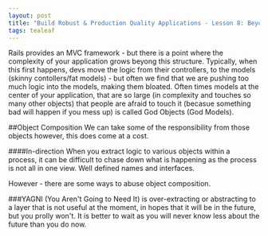 ```yaml
---
layout: post
title: "Build Robust & Production Quality Applications - Lesson 8: Beyond MVC - Object Composition, Object Oriented Design, & YAGNI"
tags: tealeaf
---
```

Rails provides an MVC framework - but there is a point where the complexity of your application grows beyong this structure. Typically, when this first happens, devs move the logic from their controllers, to the models (skinny contollers/fat models) - but often we find that we are pushing too much logic into the models, making them bloated. Often times models at the center of your application, that are so large (in complexity and touches so many other objects) that people are afraid to touch it (becasue something bad will happen if you mess up) is called God Objects (God Models).

##Object Composition
We can take some of the responsibility from those objects however, this does come at a cost.

####In-direction
When you extract logic to various objects within a process, it can be difficult to chase down what is happening as the process is not all in one view. Well defined names and interfaces.

However - there are some ways to abuse object composition.

###YAGNI (You Aren't Going to Need It)
is over-extracting or abstracting to a layer that is not useful at the moment, in hopes that it will be in the future, but you prolly won't. It is better to wait as you will never know less about the future than you do now.



